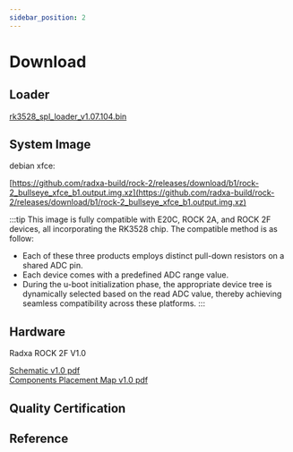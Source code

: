 ```yaml
---
sidebar_position: 2
---
```


# Download

## Loader

[rk3528_spl_loader_v1.07.104.bin](https://dl.radxa.com/rock2/images/loader/rk3528_spl_loader_v1.07.104.bin)

## System Image

debian xfce:

[https://github.com/radxa-build/rock-2/releases/download/b1/rock-2_bullseye_xfce_b1.output.img.xz](https://github.com/radxa-build/rock-2/releases/download/b1/rock-2_bullseye_xfce_b1.output.img.xz)

:::tip
This image is fully compatible with E20C, ROCK 2A, and ROCK 2F devices, all incorporating the RK3528 chip. The compatible method is as follow:

- Each of these three products employs distinct pull-down resistors on a shared ADC pin.
- Each device comes with a predefined ADC range value.
- During the u-boot initialization phase, the appropriate device tree is dynamically selected based on the read ADC value, thereby achieving seamless compatibility across these platforms.
  :::

## Hardware

Radxa ROCK 2F V1.0

[Schematic v1.0 pdf](https://dl.radxa.com/rock2/2f/radxa_rock2f_v1.01_schematic.pdf)  
[Components Placement Map v1.0 pdf](https://dl.radxa.com/rock2/2f/radxa_rock2f_v1.01_components_placement_map.pdf)

## Quality Certification

## Reference
